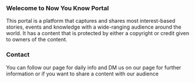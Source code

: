 

### Welecome to Now You Know Portal
This portal is a platform that captures and shares most interest-based stories, events and knowledge with a wide-ranging audience around the world.
It has a content that is protected by either a copyright or credit given to owners of the content.

### Contact

You can follow our page for daily info and DM us on our page for further information or if you want to share a content with our audience
